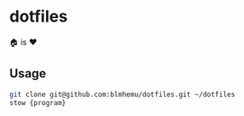 # dotfiles

:house: is :heart:

## Usage

```sh
git clone git@github.com:blmhemu/dotfiles.git ~/dotfiles
stow {program}
```
